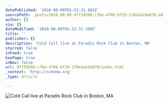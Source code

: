 ```yaml
---
datePublished: '2016-08-08T01:52:31.863Z'
sourcePath: _posts/2016-08-08-9f739588-c7be-4786-bf19-170eda2da878.md
author: []
via: {}
dateModified: '2016-08-08T01:52:31.380Z'
title: ''
publisher: {}
description: 'Cold Call live at Paradis Rock Club in Boston, MA'
starred: false
inFeed: true
hasPage: true
inNav: false
url: 9f739588-c7be-4786-bf19-170eda2da878/index.html
_context: 'http://schema.org'
_type: Article

---
```

![Cold Call live at Paradis Rock Club in Boston, MA](https://imgflo.herokuapp.com/graph/vahj1ThiexotieMo/a5cb296b34484d676218fcede3035c5d/croprotate.jpg?cropheight=3264&cropwidth=2448&degrees=-90&input=https%3A%2F%2Fthe-grid-user-content.s3-us-west-2.amazonaws.com%2F66cdc12f-fa69-4cc2-bb47-fea36daaa036.jpg&x=0&y=0)